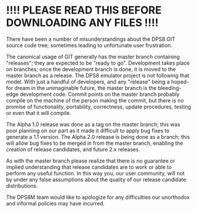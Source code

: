# !!!! PLEASE READ THIS BEFORE DOWNLOADING ANY FILES !!!!

There have been a number of misunderstandings about the DPS8 GIT source code tree; sometimes leading to unfortunate user frustration. 

The canonical usage of GIT generally has the master branch containing "releases"; they are expected to be "ready to go". Development takes place on branches; once the development branch is done, it is moved to the master branch as a release. The DPS8 emulator project is not following that model. With just a handful of developers, and any "release" being a hoped-for dream in the unimaginable future, the master branch is the bleeding-edge development code. Commit points on the master branch probably compile on the machine of the person making the commit, but there is no promise of functionality, portability, correctness, update procedures, testing or even that it will compile.

The Alpha 1.0 release was done as a tag on the master branch; this was poor planning on our part as it made it difficult to apply bug fixes to generate a 1.1 version. The Alpha 2.0 release is being done as a branch; this will allow bug fixes to be merged in from the master branch, enabling the creation of release candidates, and future 2.x releases.

As with the master branch please realize that there is no guarantee or implied understanding that release candidates are to work or able to perform any useful function. In this way you, our user community, will not by under any false assumptions about the quality of our release candidate distributions.

The DPS8M team would like to apologize for any difficulties our unorthodox and informal policies may have incurred.



